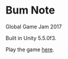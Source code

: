 # Bum Note

Global Game Jam 2017

Built in Unity 5.5.0f3.

Play the game [here](https://lukesanderson18.github.io/Bum-Note/).
